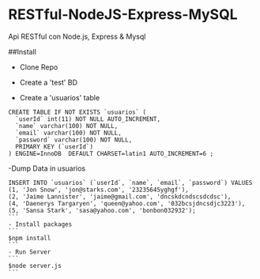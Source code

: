 # RESTful-NodeJS-Express-MySQL
Api RESTful con Node.js, Express &amp; Mysql

##Install

- Clone Repo

- Create a 'test' BD

- Create a 'usuarios' table

```
CREATE TABLE IF NOT EXISTS `usuarios` (
  `userId` int(11) NOT NULL AUTO_INCREMENT,
  `name` varchar(100) NOT NULL,
  `email` varchar(100) NOT NULL,
  `password` varchar(100) NOT NULL,
  PRIMARY KEY (`userId`)
) ENGINE=InnoDB  DEFAULT CHARSET=latin1 AUTO_INCREMENT=6 ;
````
-Dump Data in usuarios

````
INSERT INTO `usuarios` (`userId`, `name`, `email`, `password`) VALUES
(1, 'Jon Snow', 'jon@starks.com', '23235645yghgf'),
(2, 'Jaime Lannister', 'jaime@gmail.com', 'dncskdcndscsdcdsc'),
(4, 'Daenerys Targaryen', 'queen@yahoo.com', '032bcsjdncsdjc3223'),
(5, 'Sansa Stark', 'sasa@yahoo.com', 'bonbon032932');
```
- Install packages
```
$npm install
```
- Run Server
```
$node server.js
```
